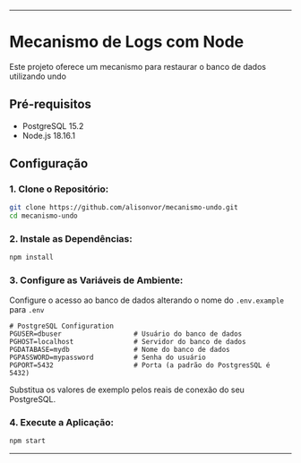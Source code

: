 
---

# Mecanismo de Logs com Node

Este projeto oferece um mecanismo para restaurar o banco de dados utilizando undo

## Pré-requisitos

- PostgreSQL 15.2
- Node.js 18.16.1

## Configuração

### 1. Clone o Repositório:

```bash
git clone https://github.com/alisonvor/mecanismo-undo.git
cd mecanismo-undo
```

### 2. Instale as Dependências:

```bash
npm install
```

### 3. Configure as Variáveis de Ambiente:

Configure o acesso ao banco de dados alterando o nome do `.env.example` para `.env`

```
# PostgreSQL Configuration
PGUSER=dbuser                  # Usuário do banco de dados
PGHOST=localhost               # Servidor do banco de dados
PGDATABASE=mydb                # Nome do banco de dados
PGPASSWORD=mypassword          # Senha do usuário
PGPORT=5432                    # Porta (a padrão do PostgresSQL é 5432)
```

Substitua os valores de exemplo pelos reais de conexão do seu PostgreSQL.

### 4. Execute a Aplicação:

```bash
npm start
```

---